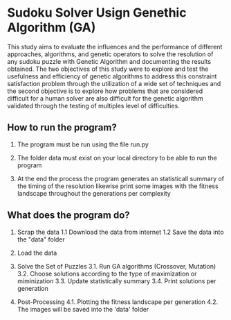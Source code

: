 # Sudoku Solver Usign Genethic Algorithm (GA)

This study aims to evaluate the influences and the performance of different approaches, algorithms, and genetic operators to solve the resolution of any sudoku puzzle with Genetic Algorithm and documenting the results obtained. The two objectives of this study were to explore and test the usefulness and efficiency of genetic algorithms to address this constraint satisfaction problem through the utilization of a wide set of techniques and the second objective is to explore how problems that are considered difficult for a human solver are also difficult for the genetic algorithm validated through the testing of multiples level of difficulties.

## How to run the program?

1. The program must be run using the file run.py

2. The folder data must exist on your local directory to be able to run the program

3. At the end the process the program generates an statisticall summary of the timing of the resolution likewise print some images with the fitness landscape throughout the generations per complexity


## What does the program do?
1. Scrap the data
   1.1 Download the data from internet
   1.2 Save the data into the "data" folder

2. Load the data
3. Solve the Set of Puzzles
   3.1. Run GA algorithms (Crossover, Mutation)
   3.2. Choose solutions according to the type of maximization or miminization
   3.3. Update statistically summary
   3.4. Print solutions per generation

4. Post-Processing
   4.1. Plotting the fitness landscape per generation
   4.2. The images will be saved into the 'data' folder
